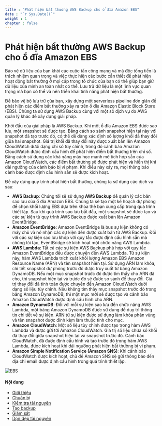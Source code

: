 ```yaml
---
title : "Phát hiện bất thường AWS Backup cho ổ đĩa Amazon EBS"
date : "`r Sys.Date()`"
weight : 1
chapter : false
---
```

# Phát hiện bất thường AWS Backup cho ổ đĩa Amazon EBS


Bảo vệ dữ liệu của bạn khỏi các cuộc tấn công mạng và mã độc tống tiền là trách nhiệm quan trọng và việc thực hiện các bước cần thiết để phát hiện hoạt động bất thường ở mọi cấp trong tổ chức của bạn có thể giúp bạn giữ dữ liệu của mình an toàn nhất có thể. Lưu trữ dữ liệu là một lĩnh vực quan trọng mà bạn có thể và nên triển khai tính năng phát hiện bất thường.

Để bảo vệ bộ lưu trữ của bạn, xây dựng một serverless pipeline đơn giản để phát hiện các điểm bất thường xảy ra trên ổ đĩa Amazon Elastic Block Store (EBS). Chúng ta sử dụng AWS Backup cùng với một số dịch vụ do AWS quản lý khác để xây dựng giải pháp.

Khởi đầu của giải pháp là AWS Backup. Khi một ổ đĩa Amazon EBS được sao lưu, một snapshot sẽ được tạo. Bằng cách so sánh snapshot hiện tại này với snapshot đã tạo trước đó, có thể dễ dàng xác định số lượng khối đã thay đổi giữa hai snapshot. Giá trị khối đã thay đổi này được xuất bản lên Amazon CloudWatch dưới dạng chỉ số tùy chỉnh, trong đó cảnh báo Amazon CloudWatch được định cấu hình để phát hiện điểm bất thường trên chỉ số. Bằng cách sử dụng các khả năng máy học mạnh mẽ tích hợp sẵn của Amazon CloudWatch, các điểm bất thường sẽ được phát hiện và hiển thị khi dải ngưỡng của cảnh báo bị vi phạm. Khi điều này xảy ra, mọi thông báo cảnh báo được định cấu hình sẵn sẽ được kích hoạt.

Để xây dựng quy trình phát hiện bất thường, chúng ta sử dụng các dịch vụ sau:

- **AWS Backup**: Chúng tôi sẽ sử dụng **AWS Backup** để quản lý các bản sao lưu của ổ đĩa Amazon EBS. Chúng ta sẽ tạo một kế hoạch dự phòng để chọn khối lượng EBS dựa trên khóa thẻ bạn cung cấp trong quá trình thiết lập. Sau khi quá trình sao lưu bắt đầu, một snapshot sẽ được tạo và các sự kiện từ quy trình AWS Backup được xuất bản lên Amazon EventBridge.
- **Amazon EventBridge**: Amazon EventBridge là bus sự kiện không có máy chủ và nó nhận các sự kiện đến được xuất bản từ AWS Backup. Đối với các sự kiện sao lưu khớp với quy tắc được định cấu hình sẵn mà chúng tôi tạo, EventBridge sẽ kích hoạt một chức năng AWS Lambda.
- **AWS Lambda**: Tất cả các sự kiện AWS Backup phù hợp với quy tắc Amazon EventBridge đều được chuyển đến AWS Lambda. Từ sự kiện này, hàm AWS Lambda trích xuất khối lượng Amazon EBS  Amazon  Resource Name (ARN) và tên snapshot hiện tại. Sử dụng ARN làm khóa, chi tiết snapshot dự phòng trước đó được truy xuất từ ​​bảng Amazon DynamoDB. Nếu một mục snapshot trước đó được tìm thấy cho ARN đã cho, thì snapshot hiện tại và trước đó sẽ được so sánh để thay đổi. Giá trị thay đổi đã tính toán được chuyển đến Amazon CloudWatch dưới dạng số liệu tùy chỉnh. Nếu không tìm thấy mục snapshot trước đó trong bảng Amazon DynamoDB, thì một mục mới sẽ được tạo và cảnh báo Amazon CloudWatch được định cấu hình cho ARN.
- **Amazon DynamoDB**: Đối với mỗi sự kiện sao lưu đến chức năng AWS Lambda, một bảng Amazon DynamoDB được sử dụng để duy trì thông tin chi tiết về sự kiện. ARN từ sự kiện được sử dụng làm khóa phân vùng và tên snapshot được đính kèm làm thuộc tính cho mục.
- **Amazon CloudWatch**: Một số liệu tùy chỉnh được tạo trong hàm AWS Lambda và được gửi tới Amazon CloudWatch. Giá trị số liệu chứa số khối đã thay đổi giữa snapshot hiện tại và snapshot trước đó. Cảnh báo CloudWatch, đã được định cấu hình và tạo trước đó trong hàm AWS Lambda, được kích hoạt khi dải ngưỡng phát hiện bất thường bị vi phạm.
- **Amazon Simple Notification Service (Amazon SNS)**: Khi cảnh báo CloudWatch được kích hoạt, chủ đề Amazon SNS sẽ gửi thông báo đến địa chỉ email được định cấu hình trong quá trình thiết lập.

![EBS](/images/1/0007.png?featherlight=false&width=60pc)

#### Nội dung

- [Giới thiệu](1-Introduce/)
- [Chuẩn bị](2-Prerequiste/)
- [Kiểm tra tài nguyên](3-Checkresource/)
- [Tạo backup](4-Createbackup/)
- [Giám sát](5-Monitoring/)
- [Dọn dẹp tài nguyên](6-cleanup/)
